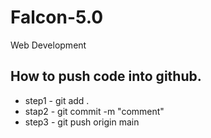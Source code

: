 # Falcon-5.0
Web Development


## How to push code into github. 
- step1 - git add .
- stap2 - git commit -m "comment"
- step3 - git push origin main 
